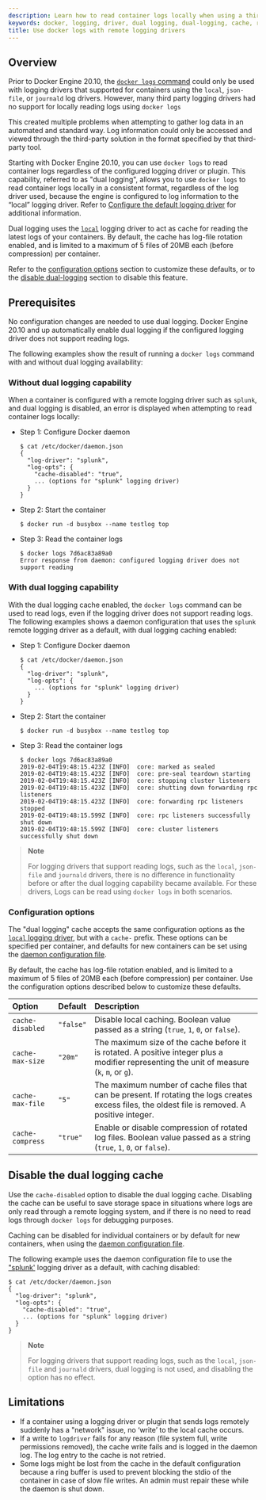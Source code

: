 ```yaml
---
description: Learn how to read container logs locally when using a third party logging solution.
keywords: docker, logging, driver, dual logging, dual-logging, cache, ring-buffer, configuration
title: Use docker logs with remote logging drivers
---
```


## Overview

Prior to Docker Engine 20.10, the [`docker logs` command](../../../engine/reference/commandline/logs.md)
could only be used with logging drivers that supported  for containers using the
`local`, `json-file`, or `journald` log drivers. However, many third party logging
drivers had no support for locally reading logs using `docker logs`

This created multiple problems when attempting to gather log data in an
automated and standard way. Log information could only be accessed and viewed
through the third-party solution in the format specified by that
third-party tool.

Starting with Docker Engine 20.10, you can use `docker logs` to read container
logs regardless of the configured logging driver or plugin. This capability,
referred to as "dual logging", allows you to use `docker logs` to read container
logs locally in a consistent format, regardless of the log driver used, because
the engine is configured to log information to the “local” logging driver. Refer
to [Configure the default logging driver](configure.md) for additional information.

Dual logging uses the [`local`](local.md) logging driver to act as cache for
reading the latest logs of your containers. By default, the cache has log-file
rotation enabled, and is limited to a maximum of 5 files of 20MB each (before
compression) per container.

Refer to the [configuration options](#configuration-options) section to customize
these defaults, or to the [disable dual-logging](#disable-the-dual-logging-cache)
section to disable this feature.

## Prerequisites

No configuration changes are needed to use dual logging. Docker Engine 20.10 and
up automatically enable dual logging if the configured logging driver does not
support reading logs.

The following examples show the result of running a `docker logs` command with
and without dual logging availability:

### Without dual logging capability

When a container is configured with a remote logging driver such as `splunk`, and
dual logging is disabled, an error is displayed when attempting to read container
logs locally:

- Step 1: Configure Docker daemon

    ```console
    $ cat /etc/docker/daemon.json
    {
      "log-driver": "splunk",
      "log-opts": {
        "cache-disabled": "true",
        ... (options for "splunk" logging driver)
      }
    }
    ```

- Step 2: Start the container

    ```console
    $ docker run -d busybox --name testlog top
    ```

- Step 3: Read the container logs

    ```console
    $ docker logs 7d6ac83a89a0
    Error response from daemon: configured logging driver does not support reading
    ```

### With dual logging capability

With the dual logging cache enabled, the `docker logs` command can be used to
read logs, even if the logging driver does not support reading logs. The following
examples shows a daemon configuration that uses the `splunk` remote logging driver
as a default, with dual logging caching enabled:

- Step 1: Configure Docker daemon

    ```console
    $ cat /etc/docker/daemon.json
    {
      "log-driver": "splunk",
      "log-opts": {
        ... (options for "splunk" logging driver)
      }
    }
    ```

- Step 2: Start the container

    ```console
    $ docker run -d busybox --name testlog top
    ```

- Step 3: Read the container logs

    ```console
    $ docker logs 7d6ac83a89a0
    2019-02-04T19:48:15.423Z [INFO]  core: marked as sealed
    2019-02-04T19:48:15.423Z [INFO]  core: pre-seal teardown starting
    2019-02-04T19:48:15.423Z [INFO]  core: stopping cluster listeners
    2019-02-04T19:48:15.423Z [INFO]  core: shutting down forwarding rpc listeners
    2019-02-04T19:48:15.423Z [INFO]  core: forwarding rpc listeners stopped
    2019-02-04T19:48:15.599Z [INFO]  core: rpc listeners successfully shut down
    2019-02-04T19:48:15.599Z [INFO]  core: cluster listeners successfully shut down
    ```

> **Note**
>
> For logging drivers that support reading logs, such as the `local`, `json-file`
> and `journald` drivers, there is no difference in functionality before or after
> the dual logging capability became available. For these drivers, Logs can be
> read using `docker logs` in both scenarios.


### Configuration options

The "dual logging" cache accepts the same configuration options as the
[`local` logging driver](local.md), but with a `cache-` prefix. These options
can be specified per container, and defaults for new containers can be set using
the [daemon configuration file](/engine/reference/commandline/dockerd/#daemon-configuration-file).

By default, the cache has log-file rotation enabled, and is limited to a maximum
of 5 files of 20MB each (before compression) per container. Use the configuration
options described below to customize these defaults.


| Option           | Default   | Description                                                                                                                                       |
|:-----------------|:----------|:--------------------------------------------------------------------------------------------------------------------------------------------------|
| `cache-disabled` | `"false"` | Disable local caching. Boolean value passed as a string (`true`, `1`, `0`, or `false`).                                                           |
| `cache-max-size` | `"20m"`   | The maximum size of the cache before it is rotated. A positive integer plus a modifier representing the unit of measure (`k`, `m`, or `g`).       |
| `cache-max-file` | `"5"`     | The maximum number of cache files that can be present. If rotating the logs creates excess files, the oldest file is removed. A positive integer. |
| `cache-compress` | `"true"`  | Enable or disable compression of rotated log files. Boolean value passed as a string (`true`, `1`, `0`, or `false`).                              |

## Disable the dual logging cache

Use the `cache-disabled` option to disable the dual logging cache. Disabling the
cache can be useful to save storage space in situations where logs are only read
through a remote logging system, and if there is no need to read logs through
`docker logs` for debugging purposes.

Caching can be disabled for individual containers or by default for new containers,
when using the [daemon configuration file](/engine/reference/commandline/dockerd/#daemon-configuration-file).

The following example uses the daemon configuration file to use the ["splunk'](splunk.md)
logging driver as a default, with caching disabled:

```console
$ cat /etc/docker/daemon.json
{
  "log-driver": "splunk",
  "log-opts": {
    "cache-disabled": "true",
    ... (options for "splunk" logging driver)
  }
}
```

> **Note**
>
> For logging drivers that support reading logs, such as the `local`, `json-file`
> and `journald` drivers, dual logging is not used, and disabling the option has
> no effect.

## Limitations

- If a container using a logging driver or plugin that sends logs remotely
  suddenly has a "network" issue, no ‘write’ to the local cache occurs.
- If a write to `logdriver` fails for any reason (file system full, write
  permissions removed), the cache write fails and is logged in the daemon log.
  The log entry to the cache is not retried.
- Some logs might be lost from the cache in the default configuration because a
  ring buffer is used to prevent blocking the stdio of the container in case of
  slow file writes. An admin must repair these while the daemon is shut down.
